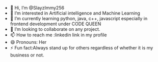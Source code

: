 - 👋 Hi, I’m @SlayzImmy256
- 👀 I’m interested in Artificial intelligence and Machine Learning
- 🌱 I’m currently learning python, java, c++, javascript especially in frontend development under CODE QUEEN
- 💞️ I’m looking to collaborate on any project.
- 📫 How to reach me :linkedin link in my profile
- 😄 Pronouns: Her
- ⚡ Fun fact:Always stand up for others regardless of whether it is my business or not.

<!---
SlayzImmy256/SlayzImmy256 is a ✨ special ✨ repository because its `README.md` (this file) appears on your GitHub profile.
You can click the Preview link to take a look at your changes.
--->
